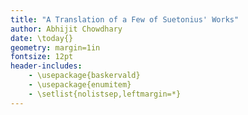 ```yaml
---
title: "A Translation of a Few of Suetonius' Works"
author: Abhijit Chowdhary
date: \today{}
geometry: margin=1in
fontsize: 12pt
header-includes:
    - \usepackage{baskervald}
    - \usepackage{enumitem}
    - \setlist{nolistsep,leftmargin=*}
---
```

